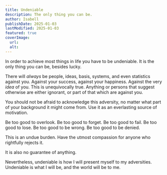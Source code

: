 ```yaml
---
title: Undeniable
description: The only thing you can be.
author: Isabell
publishDate: 2025-01-03
lastModified: 2025-01-03
featured: true
coverImage:
  url:
  alt:
---
```


In order to achieve most things in life you have to be undeniable. It is the only thing you can be, besides lucky.

There will _always_ be people, ideas, basis, systems, and even statistics against you. Against your success, against your happiness. Against the very _idea_ of you. This is unequivocally true. Anything or persons that suggest otherwise are either ignorant, or part of that which are against you.

You should not be afraid to acknowledge this adversity, no matter what part of your background it might come from. Use it as an everlasting source of motivation.

Be too good to overlook.
Be too good to forget.
Be too good to fail.
Be too good to lose.
Be too good to be wrong.
Be too good to be denied.

This is an undue burden. Have the utmost compassion for anyone who rightfully rejects it.

It is also no guarantee of anything.

Nevertheless, undeniable is how I will present myself to my adversities.
Undeniable is what I will be, and the world will be to me.

